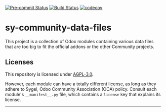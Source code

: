 
<!-- /!\ Non OCA Context : Set here the badge of your runbot / runboat instance. -->
[![Pre-commit Status](https://github.com/sygel-technology/sy-community-data-files/actions/workflows/pre-commit.yml/badge.svg?branch=16.0)](https://github.com/sygel-technology/sy-community-data-files/actions/workflows/pre-commit.yml?query=branch%3A16.0)
[![Build Status](https://github.com/sygel-technology/sy-community-data-files/actions/workflows/test.yml/badge.svg?branch=16.0)](https://github.com/sygel-technology/sy-community-data-files/actions/workflows/test.yml?query=branch%3A16.0)
[![codecov](https://codecov.io/gh/sygel-technology/sy-community-data-files/branch/16.0/graph/badge.svg)](https://codecov.io/gh/sygel-technology/sy-community-data-files)
<!-- /!\ Non OCA Context : Set here the badge of your translation instance. -->

<!-- /!\ do not modify above this line -->

# sy-community-data-files

This project is a collection of Odoo modules containing various data files that are too big to fit the official addons or the other Community projects.

<!-- /!\ do not modify below this line -->

<!-- prettier-ignore-start -->

[//]: # (addons)
[//]: # (end addons)

<!-- prettier-ignore-end -->

## Licenses

This repository is licensed under [AGPL-3.0](LICENSE).

However, each module can have a totally different license, as long as they adhere to Sygel, Odoo Community Association (OCA)
policy. Consult each module's `__manifest__.py` file, which contains a `license` key
that explains its license.

----
<!-- /!\ Non OCA Context : Set here the full description of your organization. -->

